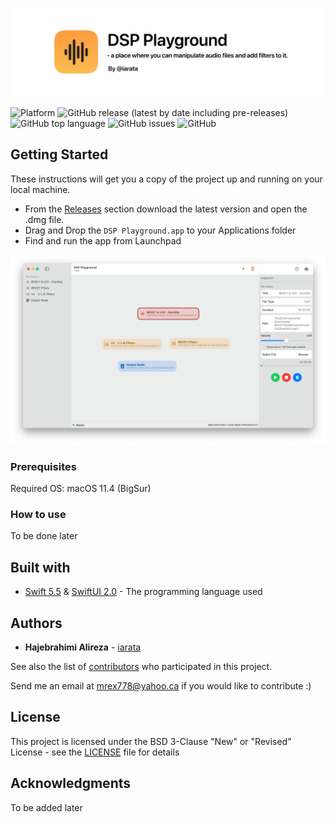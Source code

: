 ![DSP Playground](https://github.com/iarata/DSP-Playground/blob/main/.content/header.png?raw=true)

![Platform](https://img.shields.io/badge/platform-macos-lightgrey)
![GitHub release (latest by date including pre-releases)](https://img.shields.io/github/v/release/iarata/DSP-Playground?include_prereleases)
![GitHub top language](https://img.shields.io/github/languages/top/iarata/DSP-Playground)
![GitHub issues](https://img.shields.io/github/issues/iarata/DSP-Playground)
![GitHub](https://img.shields.io/badge/license-MIT-green)


## Getting Started

These instructions will get you a copy of the project up and running on your local machine.
- From the [Releases](https://github.com/iarata/DSP-Playground/releases) section download the latest version and open the .dmg file.
- Drag and Drop the `DSP Playground.app` to your Applications folder
- Find and run the app from Launchpad

![DSP Playground](https://github.com/iarata/DSP-Playground/blob/main/.content/main.png?raw=true)

### Prerequisites

Required OS: macOS 11.4 (BigSur)

### How to use

To be done later

## Built with

* [Swift 5.5](https://developer.apple.com/swift/) & [SwiftUI 2.0](https://developer.apple.com/xcode/swiftui/) - The programming language used

## Authors

* **Hajebrahimi Alireza** - [iarata](https://github.com/iarata)

See also the list of [contributors](https://github.com/iarata/DSP-Playground/contributors) who participated in this project.

Send me an email at mrex778@yahoo.ca if you would like to contribute :) 

## License

This project is licensed under the BSD 3-Clause "New" or "Revised" License - see the [LICENSE](LICENSE) file for details

## Acknowledgments

To be added later

